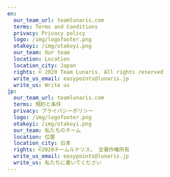 ```yaml
---
en:
  our_team_url: teamlunaris.com
  terms: Terms and Conditions
  privacy: Privacy policy
  logo: /img/logofooter.png
  otakoyi: /img/otakoyi.png
  our_team: Our team
  location: Location
  location_city: Japan
  rights: © 2020 Team Lunaris. All rights reserved
  write_us_email: easypoints@lunaris.jp
  write_us: Write us
jp:
  our_team_url: teamlunaris.com
  terms: 規約と条件
  privacy: プライバシーポリシー
  logo: /img/logofooter.png
  otakoyi: /img/otakoyi.png
  our_team: 私たちのチーム
  location: 位置
  location_city: 日本
  rights: ©2020チームルナリス。 全著作権所有
  write_us_email: easypoints@lunaris.jp
  write_us: 私たちに書いてください
---
```

